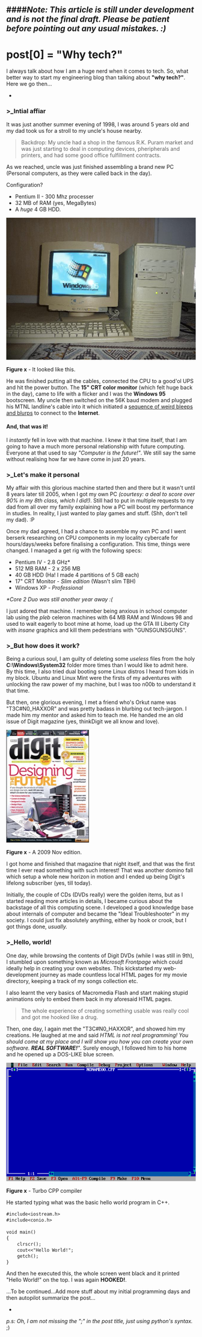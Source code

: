 ####_Note: This article is still under development and is not the final draft. Please be patient before pointing out any usual mistakes. :)_
-
# post[0] = "Why tech?"

I always talk about how I am a huge nerd when it comes to tech. So, what better way to start my engineering blog than talking about **"why tech?"**. Here we go then...

-

### >_Intial affiar 
It was just another summer evening of 1998, I was around 5 years old and my dad took us for a stroll to my uncle's house nearby. 

> Backdrop: My uncle had a shop in the famous R.K. Puram market and was just starting to deal in computing devices, pheripherals and printers, and had some good office fulfillment contracts.

As we reached, uncle was just finished assembling a brand new PC (Personal computers, as they were called back in the day). 

Configuration? 

* Pentium II - 300 Mhz processer
* 32 MB of RAM (yes, MegaBytes) 
* A *huge* 4 GB HDD. 

![Windows 95 PC](../res/post0/windows95pc.jpg)

**Figure x** - It looked like this.

He was finished putting all the cables, connected the CPU to a good'ol UPS and hit the power button. The **15" CRT color monitor** (which felt huge back in the day), came to life with a flicker and I was the **Windows 95** bootscreen. My uncle then switched on the 56K baud modem and plugged his MTNL landline's cable into it which initiated a [sequence of weird bleeps and blurps](https://w.soundcloud.com/player/?url=https%3A//api.soundcloud.com/tracks/69890757) to connect to the **Internet**.

#### And, that was it! 

I *instantly* fell in love with that machine. I knew it that time itself, that I am going to have a much more personal relationship with future computing. Everyone at that used to say _"Computer is the future!"_. We still say the same without realising how far we have come in just 20 years. 

### >_Let's make it personal

My affair with this glorious machine started then and there but it wasn't until 8 years later till 2005, when I got my own PC _(courtesy: a deal to score over 90% in my 8th class, which I did!)_. Still had to put in multiple requests to my dad from all over my family explaining how a PC will boost my performance in studies. In reality, I just wanted to play games and stuff. (Shh, don't tell my dad). :P 

Once my dad agreed, I had a chance to assemble my own PC and I went berserk researching on CPU components in my locality cybercafe for hours/days/weeks before finalising a configuration. This time, things were changed. I managed a get rig with the following specs:

* Pentium IV - 2.8 GHz* 
* 512 MB RAM - 2 x 256 MB
* 40 GB HDD (Ha! I made 4 partitions of 5 GB each)
* 17" CRT Monitor - _Slim edition_ (Wasn't slim TBH)
* Windows XP - *Professional* 

_*Core 2 Duo was still another year away :(_

I just adored that machine. I remember being anxious in school computer lab using the _pleb_ celeron machines with 64 MB RAM and Windows 98 and used to wait eagerly to boot mine at home, load up the GTA III Liberty City with _insane_ graphics and kill them pedestrians with "GUNSGUNSGUNS".

### >_But how does it work?

Being a curious soul, I am guilty of deleting some _useless_ files from the holy **C:\Windows\System32** folder more times than I would like to admit here. By this time, I also tried dual booting some Linux distros I heard from kids in my block. Ubuntu and Linux Mint were the firsts of my adventures with unlocking the raw power of my machine, but I was too n00b to understand it that time.

But then, one glorious evening, I met a friend who's Orkut name was "T3C#N0_HAXXOR" and was pretty badass in blurbing out tech-jargon. I made him my mentor and asked him to teach me. He handed me an old issue of Digit magazine (yes, thinkDigit we all know and love). 

![Digit magazine|small](../res/post0/digit-nov-2009.jpeg)

**Figure x** - A 2009 Nov edition.

I got home and finished that magazine that night itself, and that was the first time I ever read something with such interest! That was another domino fall which setup a whole new horizon in motion and I ended up being Digit's lifelong subscriber (yes, till today).

Initially, the couple of CDs (DVDs really) were the golden items, but as I started reading more articles in details, I became curious about the backstage of all this computing scene. I developed a good knowledge base about internals of computer and became the "Ideal Troubleshooter" in my society. I could just fix absolutely anything, either by hook or crook, but I got things done, _usually._


### >_Hello, world!

One day, while browsing the contents of Digit DVDs (while I was still in 9th), I stumbled upon something known as _Microsoft Frontpage_ which could ideally help in creating your own websites. This kickstarted my web-development journey as made countless local HTML pages for my movie directory, keeping a track of my songs collection etc. 

I also learnt the very basics of Macromedia Flash and start making stupid animations only to embed them back in my aforesaid HTML pages. 

>The whole experience of creating something usable was really cool and got me hooked like a drug.


Then, one day, I again met the "T3C#N0_HAXXOR", and showed him my creations. He laughed at me and said _HTML is not real programming! You should come at my place and I will show you how you can create your own software. **REAL SOFTWARE!**"_. Surely enough, I followed him to his home and he opened up a DOS-LIKE blue screen.

![Turbo C++ Compiler](../res/post0/turbo-cpp.jpg)

**Figure x** - Turbo CPP compiler

He started typing what was the basic hello world program in C++.

```
#include<iostream.h>
#include<conio.h>

void main()
{
	clrscr();
	cout<<"Hello World!";
	getch();
}
```

And then he executed this, the whole screen went black and it printed "Hello World!" on the top. I was again **HOOKED!**.


...To be continued...Add more stuff about my initial programming days and then autopilot summarize the post...

-
*p.s: Oh, I am not missing the ";" in the post title, just using python's syntax.* ;)

